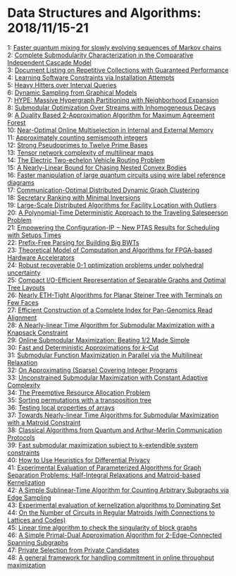 # Data Structures and Algorithms: 2018/11/15-21  
1: [Faster quantum mixing for slowly evolving sequences of Markov chains](https://doi.org/10.48550/arXiv.1503.01334)  
2: [Complete Submodularity Characterization in the Comparative Independent  Cascade Model](https://doi.org/10.48550/arXiv.1702.05218)  
3: [Document Listing on Repetitive Collections with Guaranteed Performance](https://doi.org/10.48550/arXiv.1707.06374)  
4: [Learning Software Constraints via Installation Attempts](https://doi.org/10.48550/arXiv.1804.08902)  
5: [Heavy Hitters over Interval Queries](https://doi.org/10.48550/arXiv.1804.10740)  
6: [Dynamic Sampling from Graphical Models](https://doi.org/10.48550/arXiv.1807.06481)  
7: [HYPE: Massive Hypergraph Partitioning with Neighborhood Expansion](https://doi.org/10.48550/arXiv.1810.11319)  
8: [Submodular Optimization Over Streams with Inhomogeneous Decays](https://doi.org/10.48550/arXiv.1811.05652)  
9: [A Duality Based 2-Approximation Algorithm for Maximum Agreement Forest](https://doi.org/10.48550/arXiv.1811.05916)  
10: [Near-Optimal Online Multiselection in Internal and External Memory](https://doi.org/10.48550/arXiv.1206.5336)  
11: [Approximately counting semismooth integers](https://doi.org/10.48550/arXiv.1301.5293)  
12: [Strong Pseudoprimes to Twelve Prime Bases](https://doi.org/10.48550/arXiv.1509.00864)  
13: [Tensor network complexity of multilinear maps](https://doi.org/10.48550/arXiv.1712.09630)  
14: [The Electric Two-echelon Vehicle Routing Problem](https://doi.org/10.48550/arXiv.1803.03628)  
15: [A Nearly-Linear Bound for Chasing Nested Convex Bodies](https://doi.org/10.48550/arXiv.1806.08865)  
16: [Faster manipulation of large quantum circuits using wire label reference  diagrams](https://doi.org/10.48550/arXiv.1811.06011)  
17: [Communication-Optimal Distributed Dynamic Graph Clustering](https://doi.org/10.48550/arXiv.1811.06072)  
18: [Secretary Ranking with Minimal Inversions](https://doi.org/10.48550/arXiv.1811.06444)  
19: [Large-Scale Distributed Algorithms for Facility Location with Outliers](https://doi.org/10.48550/arXiv.1811.06494)  
20: [A Polynomial-Time Deterministic Approach to the Traveling Salesperson  Problem](https://doi.org/10.48550/arXiv.1608.01716)  
21: [Empowering the Configuration-IP $-$ New PTAS Results for Scheduling with  Setups Times](https://doi.org/10.48550/arXiv.1801.06460)  
22: [Prefix-Free Parsing for Building Big BWTs](https://doi.org/10.48550/arXiv.1803.11245)  
23: [Theoretical Model of Computation and Algorithms for FPGA-based Hardware  Accelerators](https://doi.org/10.48550/arXiv.1807.03611)  
24: [Robust recoverable 0-1 optimization problems under polyhedral  uncertainty](https://doi.org/10.48550/arXiv.1811.06719)  
25: [Compact I/O-Efficient Representation of Separable Graphs and Optimal  Tree Layouts](https://doi.org/10.48550/arXiv.1811.06749)  
26: [Nearly ETH-Tight Algorithms for Planar Steiner Tree with Terminals on  Few Faces](https://doi.org/10.48550/arXiv.1811.06871)  
27: [Efficient Construction of a Complete Index for Pan-Genomics Read  Alignment](https://doi.org/10.48550/arXiv.1811.06933)  
28: [A Nearly-linear Time Algorithm for Submodular Maximization with a  Knapsack Constraint](https://doi.org/10.48550/arXiv.1709.09767)  
29: [Online Submodular Maximization: Beating 1/2 Made Simple](https://doi.org/10.48550/arXiv.1807.05529)  
30: [Fast and Deterministic Approximations for $k$-Cut](https://doi.org/10.48550/arXiv.1807.07143)  
31: [Submodular Function Maximization in Parallel via the Multilinear  Relaxation](https://doi.org/10.48550/arXiv.1807.08678)  
32: [On Approximating (Sparse) Covering Integer Programs](https://doi.org/10.48550/arXiv.1807.11538)  
33: [Unconstrained Submodular Maximization with Constant Adaptive Complexity](https://doi.org/10.48550/arXiv.1811.06603)  
34: [The Preemptive Resource Allocation Problem](https://doi.org/10.48550/arXiv.1811.07413)  
35: [Sorting permutations with a transposition tree](https://doi.org/10.48550/arXiv.1811.07443)  
36: [Testing local properties of arrays](https://doi.org/10.48550/arXiv.1811.07448)  
37: [Towards Nearly-linear Time Algorithms for Submodular Maximization with a  Matroid Constraint](https://doi.org/10.48550/arXiv.1811.07464)  
38: [Classical Algorithms from Quantum and Arthur-Merlin Communication  Protocols](https://doi.org/10.48550/arXiv.1811.07515)  
39: [Fast submodular maximization subject to k-extendible system constraints](https://doi.org/10.48550/arXiv.1811.07673)  
40: [How to Use Heuristics for Differential Privacy](https://doi.org/10.48550/arXiv.1811.07765)  
41: [Experimental Evaluation of Parameterized Algorithms for Graph Separation  Problems: Half-Integral Relaxations and Matroid-based Kernelization](https://doi.org/10.48550/arXiv.1811.07779)  
42: [A Simple Sublinear-Time Algorithm for Counting Arbitrary Subgraphs via  Edge Sampling](https://doi.org/10.48550/arXiv.1811.07780)  
43: [Experimental evaluation of kernelization algorithms to Dominating Set](https://doi.org/10.48550/arXiv.1811.07831)  
44: [On the Number of Circuits in Regular Matroids (with Connections to  Lattices and Codes)](https://doi.org/10.48550/arXiv.1807.05164)  
45: [Linear time algorithm to check the singularity of block graphs](https://doi.org/10.48550/arXiv.1808.03411)  
46: [A Simple Primal-Dual Approximation Algorithm for 2-Edge-Connected  Spanning Subgraphs](https://doi.org/10.48550/arXiv.1808.04651)  
47: [Private Selection from Private Candidates](https://doi.org/10.48550/arXiv.1811.07971)  
48: [A general framework for handling commitment in online throughput  maximization](https://doi.org/10.48550/arXiv.1811.08238)  